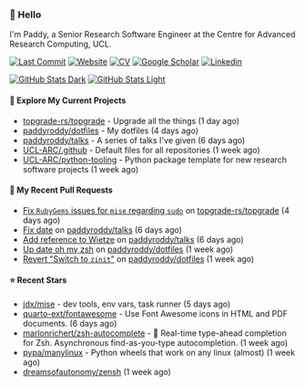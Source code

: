 ### 👋 Hello

I'm Paddy, a Senior Research Software Engineer at the Centre for Advanced
Research Computing, UCL.

[![Last Commit](https://img.shields.io/github/last-commit/paddyroddy/paddyroddy/main?label=updated)](https://github.com/paddyroddy)
[![Website](https://img.shields.io/badge/GitHub%20Pages-222?logo=githubpages&logoColor=fff&style=for-the-badge&style=flat)](https://paddyroddy.github.io)
[![CV](https://img.shields.io/badge/CV-PDF-pink.svg)](https://paddyroddy.github.io/cv)
[![Google Scholar](https://img.shields.io/badge/Google%20Scholar-4285F4?logo=googlescholar&logoColor=fff&style=for-the-badge&style=flat)](https://scholar.google.com/citations?user=OFigHUwAAAAJ)
[![Linkedin](https://img.shields.io/badge/LinkedIn-0A66C2?logo=linkedin&logoColor=fff&style=for-the-badge&style=flat)](https://www.linkedin.com/in/patrickjamesroddy)

[![GitHub Stats Dark](https://github-readme-stats-paddyroddy.vercel.app/api?username=paddyroddy&disable_animations=true&hide_border=true&hide_title=true&include_all_commits=true&rank_icon=github&show=prs_merged,reviews&show_icons=true&theme=tokyonight)](https://github.com/paddyroddy/paddyroddy#gh-dark-mode-only)
[![GitHub Stats Light](https://github-readme-stats-paddyroddy.vercel.app/api?username=paddyroddy&disable_animations=true&hide_border=true&hide_title=true&include_all_commits=true&rank_icon=github&show=prs_merged,reviews&show_icons=true&theme=default)](https://github.com/paddyroddy/paddyroddy#gh-light-mode-only)

#### 👷 Explore My Current Projects

- [topgrade-rs/topgrade](https://github.com/topgrade-rs/topgrade) - Upgrade all the things
  (1 day ago)
- [paddyroddy/dotfiles](https://github.com/paddyroddy/dotfiles) - My dotfiles
  (4 days ago)
- [paddyroddy/talks](https://github.com/paddyroddy/talks) - A series of talks I&#39;ve given
  (6 days ago)
- [UCL-ARC/.github](https://github.com/UCL-ARC/.github) - Default files for all repositories
  (1 week ago)
- [UCL-ARC/python-tooling](https://github.com/UCL-ARC/python-tooling) - Python package template for new research software projects
  (1 week ago)

#### 🔨 My Recent Pull Requests

- [Fix `RubyGems` issues for `mise` regarding `sudo`](https://github.com/topgrade-rs/topgrade/pull/887) on [topgrade-rs/topgrade](https://github.com/topgrade-rs/topgrade)
  (4 days ago)
- [Fix date](https://github.com/paddyroddy/talks/pull/57) on [paddyroddy/talks](https://github.com/paddyroddy/talks)
  (6 days ago)
- [Add reference to Wietze](https://github.com/paddyroddy/talks/pull/56) on [paddyroddy/talks](https://github.com/paddyroddy/talks)
  (6 days ago)
- [Up date oh my zsh](https://github.com/paddyroddy/dotfiles/pull/32) on [paddyroddy/dotfiles](https://github.com/paddyroddy/dotfiles)
  (1 week ago)
- [Revert &#34;Switch to `zinit`&#34;](https://github.com/paddyroddy/dotfiles/pull/31) on [paddyroddy/dotfiles](https://github.com/paddyroddy/dotfiles)
  (1 week ago)

#### ⭐ Recent Stars

- [jdx/mise](https://github.com/jdx/mise) - dev tools, env vars, task runner
  (5 days ago)
- [quarto-ext/fontawesome](https://github.com/quarto-ext/fontawesome) - Use Font Awesome icons in HTML and PDF documents.
  (6 days ago)
- [marlonrichert/zsh-autocomplete](https://github.com/marlonrichert/zsh-autocomplete) - 🤖 Real-time type-ahead completion for Zsh. Asynchronous find-as-you-type autocompletion.
  (1 week ago)
- [pypa/manylinux](https://github.com/pypa/manylinux) - Python wheels that work on any linux (almost)
  (1 week ago)
- [dreamsofautonomy/zensh](https://github.com/dreamsofautonomy/zensh)
  (1 week ago)
